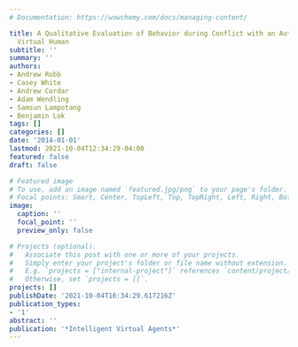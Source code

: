 ```yaml
---
# Documentation: https://wowchemy.com/docs/managing-content/

title: A Qualitative Evaluation of Behavior during Conflict with an Authoritative
  Virtual Human
subtitle: ''
summary: ''
authors:
- Andrew Robb
- Casey White
- Andrew Cordar
- Adam Wendling
- Samsun Lampotang
- Benjamin Lok
tags: []
categories: []
date: '2014-01-01'
lastmod: 2021-10-04T12:34:29-04:00
featured: false
draft: false

# Featured image
# To use, add an image named `featured.jpg/png` to your page's folder.
# Focal points: Smart, Center, TopLeft, Top, TopRight, Left, Right, BottomLeft, Bottom, BottomRight.
image:
  caption: ''
  focal_point: ''
  preview_only: false

# Projects (optional).
#   Associate this post with one or more of your projects.
#   Simply enter your project's folder or file name without extension.
#   E.g. `projects = ["internal-project"]` references `content/project/deep-learning/index.md`.
#   Otherwise, set `projects = []`.
projects: []
publishDate: '2021-10-04T16:34:29.617216Z'
publication_types:
- '1'
abstract: ''
publication: '*Intelligent Virtual Agents*'
---
```

